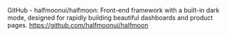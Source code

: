 GitHub - halfmoonui/halfmoon: Front-end framework with a built-in dark mode, designed for rapidly building beautiful dashboards and product pages.
https://github.com/halfmoonui/halfmoon
